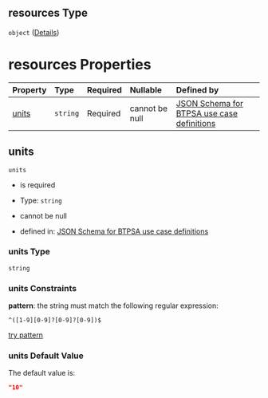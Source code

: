 ## resources Type

`object` ([Details](btpsa-usecase-properties-services-items-allof-1-then-allof-37-then-allof-0-then-properties-parameters-properties-resources.md))

# resources Properties

| Property        | Type     | Required | Nullable       | Defined by                                                                                                                                                                                                                                                                                                                              |
| :-------------- | :------- | :------- | :------------- | :-------------------------------------------------------------------------------------------------------------------------------------------------------------------------------------------------------------------------------------------------------------------------------------------------------------------------------------- |
| [units](#units) | `string` | Required | cannot be null | [JSON Schema for BTPSA use case definitions](btpsa-usecase-properties-services-items-allof-1-then-allof-37-then-allof-0-then-properties-parameters-properties-resources-properties-units.md "undefined#/properties/services/items/allOf/1/then/allOf/37/then/allOf/0/then/properties/parameters/properties/resources/properties/units") |

## units



`units`

*   is required

*   Type: `string`

*   cannot be null

*   defined in: [JSON Schema for BTPSA use case definitions](btpsa-usecase-properties-services-items-allof-1-then-allof-37-then-allof-0-then-properties-parameters-properties-resources-properties-units.md "undefined#/properties/services/items/allOf/1/then/allOf/37/then/allOf/0/then/properties/parameters/properties/resources/properties/units")

### units Type

`string`

### units Constraints

**pattern**: the string must match the following regular expression:&#x20;

```regexp
^([1-9][0-9]?[0-9]?[0-9])$
```

[try pattern](https://regexr.com/?expression=%5E\(%5B1-9%5D%5B0-9%5D%3F%5B0-9%5D%3F%5B0-9%5D\)%24 "try regular expression with regexr.com")

### units Default Value

The default value is:

```json
"10"
```
